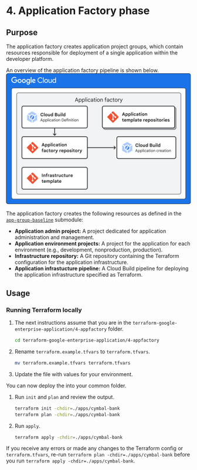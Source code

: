 # 4. Application Factory phase

## Purpose

The application factory creates application project groups, which contain resources responsible for deployment of a single application within the developer platform.

An overview of the application factory pipeline is shown below.
![Enterprise Application application factory diagram](../assets/eab-app-factory.svg)

The application factory creates the following resources as defined in the [`app-group-baseline`](./modules/app-group-baseline/) submodule:

* **Application admin project:** A project dedicated for application administration and management.
* **Application environment projects:** A project for the application for each environment (e.g., development, nonproduction, production).
* **Infrastructure repository:** A Git repository containing the Terraform configuration for the application infrastructure.
* **Application infrastucture pipeline:** A Cloud Build pipeline for deploying the application infrastructure specified as Terraform.

## Usage

### Running Terraform locally

1. The next instructions assume that you are in the `terraform-google-enterprise-application/4-appfactory` folder.

   ```bash
   cd terraform-google-enterprise-application/4-appfactory
   ```

1. Rename `terraform.example.tfvars` to `terraform.tfvars`.

   ```bash
   mv terraform.example.tfvars terraform.tfvars
   ```

1. Update the file with values for your environment.

You can now deploy the into your common folder.

1. Run `init` and `plan` and review the output.

   ```bash
   terraform init -chdir=./apps/cymbal-bank
   terraform plan -chdir=./apps/cymbal-bank
   ```

1. Run `apply`.

   ```bash
   terraform apply -chdir=./apps/cymbal-bank
   ```

If you receive any errors or made any changes to the Terraform config or `terraform.tfvars`, re-run `terraform plan -chdir=./apps/cymbal-bank` before you run `terraform apply -chdir=./apps/cymbal-bank`.
